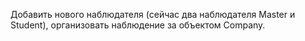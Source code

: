 Добавить нового наблюдателя (сейчас два наблюдателя Master и Student), организовать наблюдение за объектом Company.